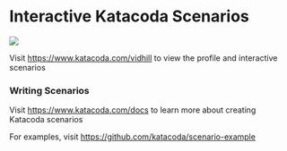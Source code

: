 # Interactive Katacoda Scenarios

[![](http://shields.katacoda.com/katacoda/vidhill/count.svg)](https://www.katacoda.com/vidhill "Get your profile on Katacoda.com")

Visit https://www.katacoda.com/vidhill to view the profile and interactive scenarios

### Writing Scenarios
Visit https://www.katacoda.com/docs to learn more about creating Katacoda scenarios

For examples, visit https://github.com/katacoda/scenario-example

